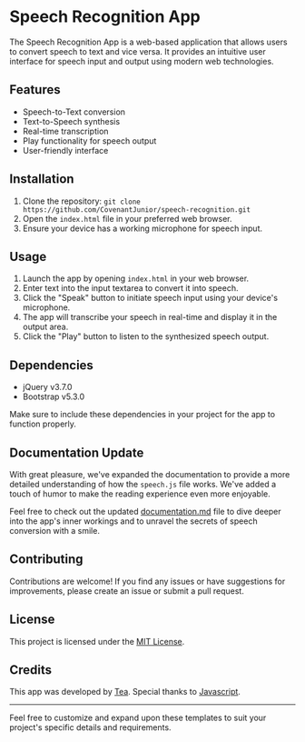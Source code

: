 Speech Recognition App
======================

The Speech Recognition App is a web-based application that allows users to convert speech to text and vice versa. It provides an intuitive user interface for speech input and output using modern web technologies.

Features
--------

-   Speech-to-Text conversion
-   Text-to-Speech synthesis
-   Real-time transcription
-   Play functionality for speech output
-   User-friendly interface

Installation
------------

1.  Clone the repository: `git clone https://github.com/CovenantJunior/speech-recognition.git`
2.  Open the `index.html` file in your preferred web browser.
3.  Ensure your device has a working microphone for speech input.

Usage
-----

1.  Launch the app by opening `index.html` in your web browser.
2.  Enter text into the input textarea to convert it into speech.
3.  Click the "Speak" button to initiate speech input using your device's microphone.
4.  The app will transcribe your speech in real-time and display it in the output area.
5.  Click the "Play" button to listen to the synthesized speech output.

Dependencies
------------

-   jQuery v3.7.0
-   Bootstrap v5.3.0

Make sure to include these dependencies in your project for the app to function properly.


Documentation Update
--------------------

With great pleasure, we've expanded the documentation to provide a more detailed understanding of how the `speech.js` file works. We've added a touch of humor to make the reading experience even more enjoyable.

Feel free to check out the updated [documentation.md](https://github.com/CovenantJunior/speech-recognition/blob/master/DOCUMENTATION.md) file to dive deeper into the app's inner workings and to unravel the secrets of speech conversion with a smile.


Contributing
------------

Contributions are welcome! If you find any issues or have suggestions for improvements, please create an issue or submit a pull request.

License
-------

This project is licensed under the [MIT License](https://github.com/CovenantJunior/speech-recognition/LICENSE).

Credits
-------

This app was developed by [Tea](https://github.com/CovenantJunior/). Special thanks to [Javascript](https://www.javascript.com/).

* * * * *

Feel free to customize and expand upon these templates to suit your project's specific details and requirements.